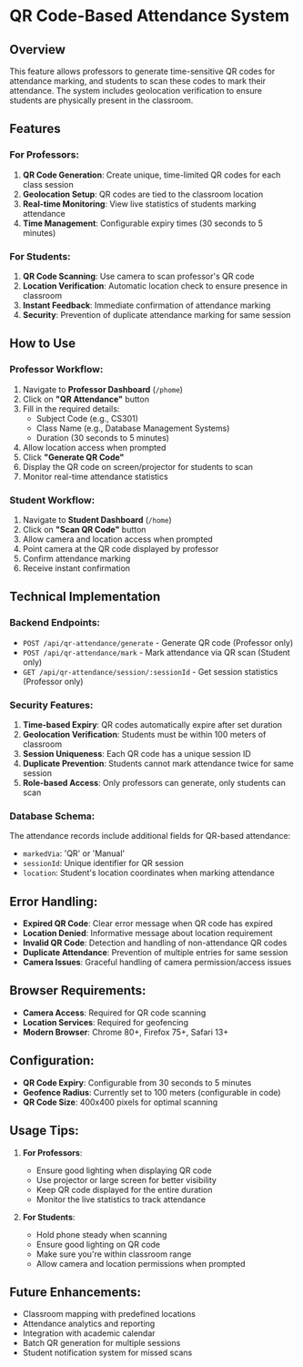 # QR Code-Based Attendance System

## Overview
This feature allows professors to generate time-sensitive QR codes for attendance marking, and students to scan these codes to mark their attendance. The system includes geolocation verification to ensure students are physically present in the classroom.

## Features

### For Professors:
1. **QR Code Generation**: Create unique, time-limited QR codes for each class session
2. **Geolocation Setup**: QR codes are tied to the classroom location
3. **Real-time Monitoring**: View live statistics of students marking attendance
4. **Time Management**: Configurable expiry times (30 seconds to 5 minutes)

### For Students:
1. **QR Code Scanning**: Use camera to scan professor's QR code
2. **Location Verification**: Automatic location check to ensure presence in classroom
3. **Instant Feedback**: Immediate confirmation of attendance marking
4. **Security**: Prevention of duplicate attendance marking for same session

## How to Use

### Professor Workflow:
1. Navigate to **Professor Dashboard** (`/phome`)
2. Click on **"QR Attendance"** button
3. Fill in the required details:
   - Subject Code (e.g., CS301)
   - Class Name (e.g., Database Management Systems)
   - Duration (30 seconds to 5 minutes)
4. Allow location access when prompted
5. Click **"Generate QR Code"**
6. Display the QR code on screen/projector for students to scan
7. Monitor real-time attendance statistics

### Student Workflow:
1. Navigate to **Student Dashboard** (`/home`)
2. Click on **"Scan QR Code"** button
3. Allow camera and location access when prompted
4. Point camera at the QR code displayed by professor
5. Confirm attendance marking
6. Receive instant confirmation

## Technical Implementation

### Backend Endpoints:
- `POST /api/qr-attendance/generate` - Generate QR code (Professor only)
- `POST /api/qr-attendance/mark` - Mark attendance via QR scan (Student only)
- `GET /api/qr-attendance/session/:sessionId` - Get session statistics (Professor only)

### Security Features:
1. **Time-based Expiry**: QR codes automatically expire after set duration
2. **Geolocation Verification**: Students must be within 100 meters of classroom
3. **Session Uniqueness**: Each QR code has a unique session ID
4. **Duplicate Prevention**: Students cannot mark attendance twice for same session
5. **Role-based Access**: Only professors can generate, only students can scan

### Database Schema:
The attendance records include additional fields for QR-based attendance:
- `markedVia`: 'QR' or 'Manual'
- `sessionId`: Unique identifier for QR session
- `location`: Student's location coordinates when marking attendance

## Error Handling:
- **Expired QR Code**: Clear error message when QR code has expired
- **Location Denied**: Informative message about location requirement
- **Invalid QR Code**: Detection and handling of non-attendance QR codes
- **Duplicate Attendance**: Prevention of multiple entries for same session
- **Camera Issues**: Graceful handling of camera permission/access issues

## Browser Requirements:
- **Camera Access**: Required for QR code scanning
- **Location Services**: Required for geofencing
- **Modern Browser**: Chrome 80+, Firefox 75+, Safari 13+

## Configuration:
- **QR Code Expiry**: Configurable from 30 seconds to 5 minutes
- **Geofence Radius**: Currently set to 100 meters (configurable in code)
- **QR Code Size**: 400x400 pixels for optimal scanning

## Usage Tips:
1. **For Professors**:
   - Ensure good lighting when displaying QR code
   - Use projector or large screen for better visibility
   - Keep QR code displayed for the entire duration
   - Monitor the live statistics to track attendance

2. **For Students**:
   - Hold phone steady when scanning
   - Ensure good lighting on QR code
   - Make sure you're within classroom range
   - Allow camera and location permissions when prompted

## Future Enhancements:
- Classroom mapping with predefined locations
- Attendance analytics and reporting
- Integration with academic calendar
- Batch QR generation for multiple sessions
- Student notification system for missed scans
